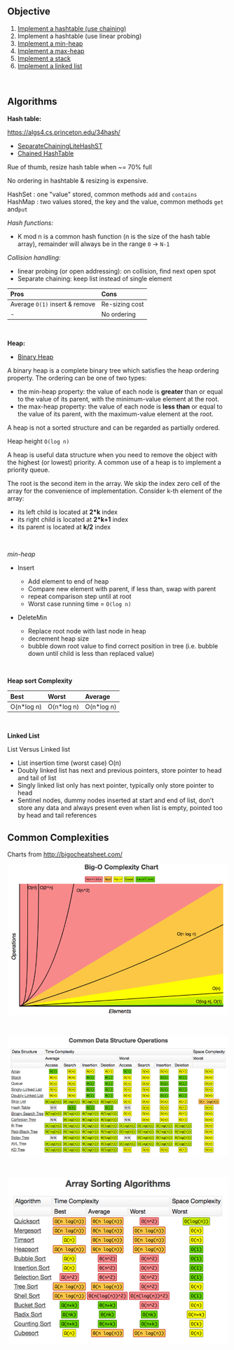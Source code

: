 ## Objective 

1. [Implement a hashtable (use chaining)](src/main/java/com/github/noconnor/reference/ChainedHashTable.java)
2. Implement a hashtable (use linear probing)
3. [Implement a min-heap](src/main/java/com/github/noconnor/reference/MinHeap.java)
4. [Implement a max-heap](src/main/java/com/github/noconnor/reference/MaxHeap.java)
5. [Implement a stack](src/main/java/com/github/noconnor/reference/Stack.java)
6. [Implement a linked list](src/main/java/com/github/noconnor/reference/LinkedList.java)


<br>

## Algorithms

**Hash table:**

https://algs4.cs.princeton.edu/34hash/

* [SeparateChainingLiteHashST](https://algs4.cs.princeton.edu/34hash/SeparateChainingLiteHashST.java.html)
* [Chained HashTable](http://www.algolist.net/Data_structures/Hash_table/Chaining)

Rue of thumb, resize hash table when ~= 70% full

No ordering in hashtable & resizing is expensive.

HashSet : one "value" stored, common methods `add` and `contains` <br>
HashMap : two values stored, the key and the value, common methods `get` and`put`
 
*Hash functions:*
* K mod n is a common hash function (n is the size of the hash table array), remainder will always be in the range
`0` -> `N-1` 

*Collision handling:*
* linear probing (or open addressing): on collision, find next open spot
* Separate chaining: keep list instead of single element


| Pros | Cons|
|:-----|:----|
|Average `O(1)` insert & remove| Re-sizing cost|
| - | No ordering|


<br>

**Heap:**

* [Binary Heap](https://www.cs.cmu.edu/~adamchik/15-121/lectures/Binary%20Heaps/heaps.html)

A binary heap is a complete binary tree which satisfies the heap ordering property. The ordering can be one of two types:

* the min-heap property: the value of each node is **greater** than or equal to the value of its parent, with the minimum-value element at the root.
* the max-heap property: the value of each node is **less than** or equal to the value of its parent, with the maximum-value element at the root.

A heap is not a sorted structure and can be regarded as partially ordered.

Heap height `O(log n)`

A heap is useful data structure when you need to remove the object with the highest (or lowest) priority. 
A common use of a heap is to implement a priority queue.

The root is the second item in the array. 
We skip the index zero cell of the array for the convenience of implementation. 
Consider k-th element of the array:

* its left child is located at **2\*k** index 
* its right child is located at **2\*k+1** index 
* its parent is located at **k/2** index

<br>

*min-heap*

* Insert
  * Add element to end of heap
  * Compare new element with parent, if less than, swap with parent
  * repeat comparison step until at root
  * Worst case running time = `O(log n)`

* DeleteMin
  * Replace root node with last node in heap
  * decrement heap size
  * bubble down root value to find correct position in tree (i.e. bubble down until child is less than replaced value)

<br>

**Heap sort Complexity**

| Best| Worst | Average |
|:----|:------|:--------|
|O(n*log n)|O(n*log n)|O(n*log n)|

<br>

**Linked List**

List Versus Linked list
* List insertion time (worst case) O(n)
* Doubly linked list has next and previous pointers, store pointer to head and tail of list
* Singly linked list only has next pointer, typically only store pointer to head
* Sentinel nodes, dummy nodes inserted at start and end of list, don't store any data and always present even when list is empty, pointed too by head and tail references 


## Common Complexities

Charts from http://bigocheatsheet.com/

![Complexity Overview](src/main/resources/complexity_chart.png?raw=true)

<br>

![Structure Complexity Overview](src/main/resources/DS_complexities.png?raw=true)

<br>

![Sorting Complexity Overview](src/main/resources/sorting_complexities.png?raw=true)
